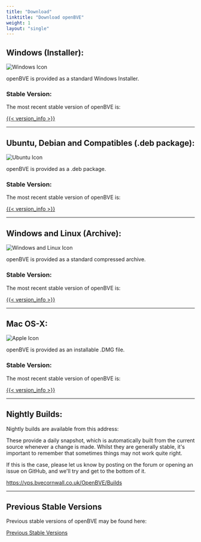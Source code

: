 ```yaml
---
title: "Download"
linktitle: "Download openBVE"
weight: 1
layout: "single"
---
```


## Windows (Installer):

<img src="/images/windows.png" class="img-fluid" alt="Windows Icon">

openBVE is provided as a standard Windows Installer.

### Stable Version:

The most recent stable version of openBVE is:

<a href="https://vps.bvecornwall.co.uk/OpenBVE/Stable/openBVE-{{< version >}}-setup.exe" class="btn btn-outline-primary">{{< version_info >}}</a>

---

## Ubuntu, Debian and Compatibles (.deb package):

<img src="/images/ubuntu.png" class="img-fluid" alt="Ubuntu Icon">

openBVE is provided as a .deb package.

### Stable Version:

The most recent stable version of openBVE is:

<a href="https://vps.bvecornwall.co.uk/OpenBVE/Stable/openBVE-{{< version >}}.deb" class="btn btn-outline-primary">{{< version_info >}}</a>

---

## Windows and Linux (Archive):

<img src="/images/windows-linux.png" class="img-fluid" alt="Windows and Linux Icon">

openBVE is provided as a standard compressed archive.

### Stable Version:

The most recent stable version of openBVE is:

<a href="https://vps.bvecornwall.co.uk/OpenBVE/Stable/openBVE-{{< version >}}.zip" class="btn btn-outline-primary">{{< version_info >}}</a>

---

## Mac OS-X:

<img src="/images/apple.png" class="img-fluid" alt="Apple Icon">

openBVE is provided as an installable .DMG file.

### Stable Version:

The most recent stable version of openBVE is:

<a href="https://vps.bvecornwall.co.uk/OpenBVE/Stable/openBVE-{{< version >}}.dmg" class="btn btn-outline-primary">{{< version_info >}}</a>

------

## Nightly Builds:

Nightly builds are available from this address:

These provide a daily snapshot, which is automatically built from the current source whenever a change is made.
Whilst they are generally stable, it's important to remember that sometimes things may not work quite right. 

If this is the case, please let us know by posting on the forum or opening an issue on GitHub, and we'll try and get to the bottom of it.

https://vps.bvecornwall.co.uk/OpenBVE/Builds

---

## Previous Stable Versions

Previous stable versions of openBVE may be found here:

<a href="https://vps.bvecornwall.co.uk/OpenBVE/Stable/" class="btn btn-outline-primary">Previous Stable Versions</a>